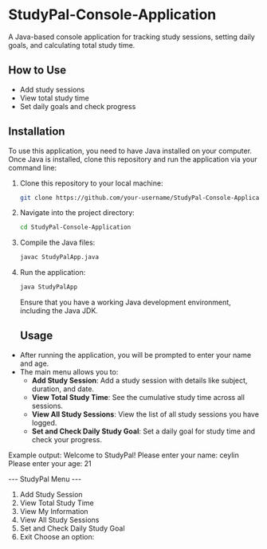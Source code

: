 # StudyPal-Console-Application
A Java-based console application for tracking study sessions, setting daily goals, and calculating total study time.

## How to Use
- Add study sessions
- View total study time
- Set daily goals and check progress

## Installation
To use this application, you need to have Java installed on your computer. Once Java is installed, clone this repository and run the application via your command line:

1. Clone this repository to your local machine:
   ```bash
   git clone https://github.com/your-username/StudyPal-Console-Application.git
   ```
2. Navigate into the project directory:
   ```bash
   cd StudyPal-Console-Application
   ```
3. Compile the Java files:
   ```bash
   javac StudyPalApp.java
   ```
4. Run the application:
   ```bash
   java StudyPalApp
   ```
   Ensure that you have a working Java development environment, including the Java JDK.

   ## Usage
- After running the application, you will be prompted to enter your name and age.
- The main menu allows you to:
  - **Add Study Session**: Add a study session with details like subject, duration, and date.
  - **View Total Study Time**: See the cumulative study time across all sessions.
  - **View All Study Sessions**: View the list of all study sessions you have logged.
  - **Set and Check Daily Study Goal**: Set a daily goal for study time and check your progress.

Example output:
Welcome to StudyPal!
Please enter your name: 
ceylin
Please enter your age: 
21

--- StudyPal Menu ---
1. Add Study Session
2. View Total Study Time
3. View My Information
4. View All Study Sessions
5. Set and Check Daily Study Goal
6. Exit
Choose an option: 
